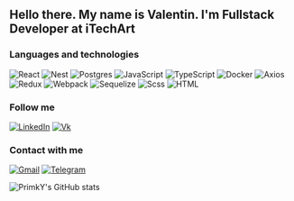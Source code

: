 ## Hello there. My name is Valentin. I'm Fullstack Developer at iTechArt

### Languages and technologies
![React](https://img.shields.io/badge/-React-090909?style=for-the-badge&logo=react)
![Nest](https://img.shields.io/badge/-Nest-090909?style=for-the-badge&logo=nestjs)
![Postgres](https://img.shields.io/badge/-PostgresQl-090909?style=for-the-badge&logo=postgresql)
![JavaScript](https://img.shields.io/badge/-javasript-090909?style=for-the-badge&logo=javascript)
![TypeScript](https://img.shields.io/badge/-typescript-090909?style=for-the-badge&logo=typescript)
![Docker](https://img.shields.io/badge/-Docker-090909?style=for-the-badge&logo=docker)
![Axios](https://img.shields.io/badge/-axios-090909?style=for-the-badge&logo=axios)
![Redux](https://img.shields.io/badge/-Redux-090909?style=for-the-badge&logo=redux)
![Webpack](https://img.shields.io/badge/-Webpack-090909?style=for-the-badge&logo=webpack)
![Sequelize](https://img.shields.io/badge/-sequelize-090909?style=for-the-badge&logo=sequelize)
![Scss](https://img.shields.io/badge/-scss-090909?style=for-the-badge&logo=sass)
![HTML](https://img.shields.io/badge/-HTML5-090909?style=for-the-badge&logo=HTML5)

### Follow me
[![LinkedIn](https://img.shields.io/badge/-Linkedin-090909?style=for-the-badge&logo=linkedin)](https://www.linkedin.com/in/primky/)
[![Vk](https://img.shields.io/badge/-vk-090909?style=for-the-badge&logo=vk)](https://vk.com/tirtt)

### Contact with me
[![Gmail](https://img.shields.io/badge/-gmail-090909?style=for-the-badge&logo=gmail)](mailto:valentin.full.dev@gmail.com)
[![Telegram](https://img.shields.io/badge/-telegram-090909?style=for-the-badge&logo=telegram)](https://RedYard.t.me)


![PrimkY's GitHub stats](https://github-readme-stats.vercel.app/api?username=primky&show_icons=true&theme=radical&count_private=true)
